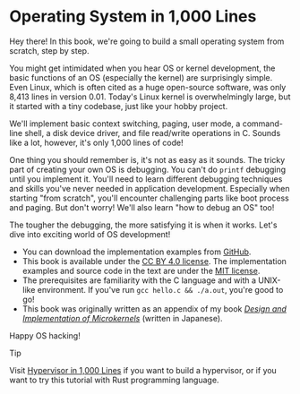 # Operating System in 1,000 Lines

Hey there! In this book, we're going to build a small operating system from scratch, step by step.

You might get intimidated when you hear OS or kernel development, the basic functions of an OS (especially the kernel) are surprisingly simple. Even Linux, which is often cited as a huge open-source software, was only 8,413 lines in version 0.01. Today's Linux kernel is overwhelmingly large, but it started with a tiny codebase, just like your hobby project.

We'll implement basic context switching, paging, user mode, a command-line shell, a disk device driver, and file read/write operations in C. Sounds like a lot, however, it's only 1,000 lines of code!

One thing you should remember is, it's not as easy as it sounds. The tricky part of creating your own OS is debugging. You can't do `printf` debugging until you implement it. You'll need to learn different debugging techniques and skills you've never needed in application development. Especially when starting "from scratch", you'll encounter challenging parts like boot process and paging. But don't worry! We'll also learn "how to debug an OS" too!

The tougher the debugging, the more satisfying it is when it works. Let's dive into exciting world of OS development!

- You can download the implementation examples from [GitHub](https://github.com/nuta/operating-system-in-1000-lines).
- This book is available under the [CC BY 4.0 license](https://creativecommons.jp/faq). The implementation examples and source code in the text are under the [MIT license](https://opensource.org/licenses/MIT).
- The prerequisites are familiarity with the C language and with a UNIX-like environment. If you've run `gcc hello.c && ./a.out`, you're good to go!
- This book was originally written as an appendix of my book *[Design and Implementation of Microkernels](https://www.shuwasystem.co.jp/book/9784798068718.html)* (written in Japanese).

Happy OS hacking!

> [!TIP]
>
> Visit [Hypervisor in 1,000 Lines](https://1000hv.seiya.me/) if you want to build a hypervisor, or if you want to try this tutorial with Rust programming language.
